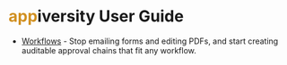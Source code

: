 # <span style='color: #d19021'>app</span>iversity User Guide
- [Workflows](./workflow/) - Stop emailing forms and editing PDFs, and start creating auditable approval chains that fit any workflow.